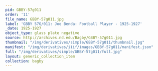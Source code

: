 ```yaml
---
pid: GBBY-57g011
order: '11'
file_name: GBBY-57g011.jpg
label: 'GBBY 57G/011: Joe Benda: Football Player - 1925-1927'
_date: 1925-1927
object_type: glass plate negative
source: http://archives.nd.edu/Bagby/GBBY-57g011.jpg
thumbnail: "/img/derivatives/simple/GBBY-57g011/thumbnail.jpg"
manifest: "/img/derivatives/iiif/images/GBBY-57g011/manifest.json"
full: "/img/derivatives/simple/GBBY-57g011/full.jpg"
layout: generic_collection_item
collection: bagby
---
```

